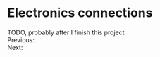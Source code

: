 # Electronics connections
TODO, probably after I finish this project </br>
Previous: []() </br>
Next: []()